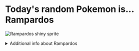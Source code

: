 # Today's random Pokemon is... Rampardos

![Rampardos shiny sprite](https://raw.githubusercontent.com/PokeAPI/sprites/master/sprites/pokemon/shiny/409.png)

<details>
<summary>Additional info about Rampardos</summary>

| srpite type | image |
|------|------|
| back_default | ![Rampardos back_default sprite](https://raw.githubusercontent.com/PokeAPI/sprites/master/sprites/pokemon/back/409.png) |
| back_shiny | ![Rampardos back_shiny sprite](https://raw.githubusercontent.com/PokeAPI/sprites/master/sprites/pokemon/back/shiny/409.png) |
| front_default | ![Rampardos front_default sprite](https://raw.githubusercontent.com/PokeAPI/sprites/master/sprites/pokemon/409.png) | </details>